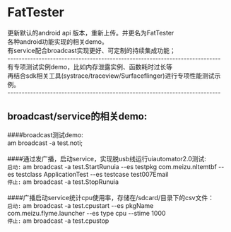 # FatTester
更新默认的android api 版本，重新上传。并更名为FatTester<br />
各种android功能实现的相关demo。<br />
有service配合broadcast实现更好、可定制的持续集成功能；<br />
---------------------------------------------------------------------------<br />
有专项测试实例demo，比如内存泄露实例、函数耗时过长等<br />
再结合sdk相关工具(systrace/traceview/Surfaceflinger)进行专项性能测试示例。<br />
---------------------------------------------------------------------------<br />
## broadcast/service的相关demo:<br />
####broadcast测试demo:<br />
am broadcast -a test.noti;<br />
<br />
####通过发广播，启动service，实现脱usb线运行uiautomator2.0测试:<br /> 
`启动:` am broadcast -a test.StartRunuia --es testpkg com.meizu.nltemtbf --es testclass ApplicationTest --es testcase test007Email<br />
`停止:` am broadcast -a test.StopRunuia<br/>
<br />
####广播启动service统计cpu使用率，存储在/sdcard/目录下的csv文件：<br />
`启动:` am broadcast -a test.cpustart --es pkgName com.meizu.flyme.launcher --es type cpu --stime 1000<br />
`停止:` am broadcast -a test.cpustop<br />






